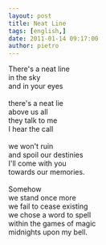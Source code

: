 ```yaml
---
layout: post
title: Neat Line
tags: [english,]
date: 2011-01-14 09:17:00
author: pietro
---
```

There's a neat line<br/>in the sky<br/>and in your eyes<br/><br/>there's a neat lie<br/>above us all<br/>they talk to me<br/>I hear the call<br/><br/>we won't ruin<br/>and spoil our destinies<br/>I'll come with you<br/>towards our memories.<br/><br/>Somehow<br/>we stand once more<br/>we fail to cease existing<br/>we chose a word to spell<br/>within the games of magic<br/>midnights upon my bell.
